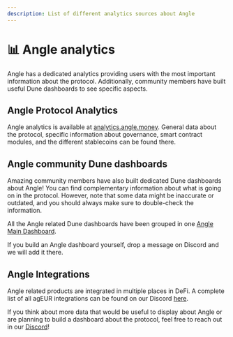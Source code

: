 ```yaml
---
description: List of different analytics sources about Angle
---
```


# 📊 Angle analytics

Angle has a dedicated analytics providing users with the most important information about the protocol. Additionally, community members have built useful Dune dashboards to see specific aspects.

## Angle Protocol Analytics

Angle analytics is available at [analytics.angle.money](https://analytics.angle.money/). General data about the protocol, specific information about governance, smart contract modules, and the different stablecoins can be found there.

## Angle community Dune dashboards

Amazing community members have also built dedicated Dune dashboards about Angle! You can find complementary information about what is going on in the protocol. However, note that some data might be inaccurate or outdated, and you should always make sure to double-check the information.

All the Angle related Dune dashboards have been grouped in one [Angle Main Dashboard](https://dune.com/tuta/angle-master-dashboard).

If you build an Angle dashboard yourself, drop a message on Discord and we will add it there.

## Angle Integrations

Angle related products are integrated in multiple places in DeFi. A complete list of all agEUR integrations can be found on our Discord [here](https://discord.com/channels/835066439891157012/907535810067304458/907537277939482636).

If you think about more data that would be useful to display about Angle or are planning to build a dashboard about the protocol, feel free to reach out in our [Discord](https://discord.gg/bwHQTMsf)!
